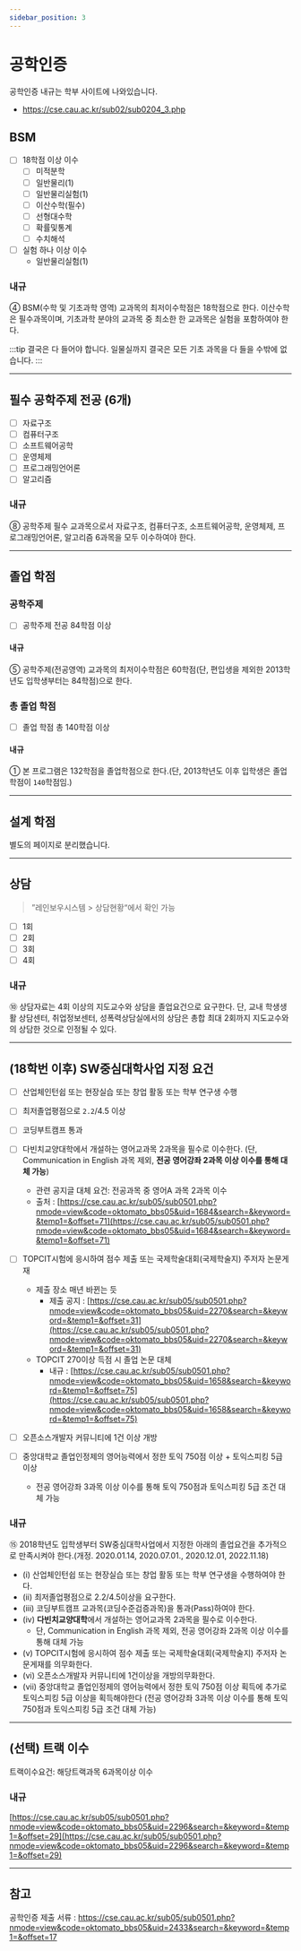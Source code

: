 ```yaml
---
sidebar_position: 3
---
```


# 공학인증

공학인증 내규는 학부 사이트에 나와있습니다.

- https://cse.cau.ac.kr/sub02/sub0204_3.php

## BSM

- [ ] 18학점 이상 이수
  - [ ] 미적분학
  - [ ] 일반물리(1)
  - [ ] 일반물리실험(1)
  - [ ] 이산수학(필수)
  - [ ] 선형대수학
  - [ ] 확률및통계
  - [ ] 수치해석
- [ ] 실험 하나 이상 이수
  - 일반물리실험(1)

### 내규

④ BSM(수학 및 기초과학 영역) 교과목의 최저이수학점은 18학점으로 한다.
이산수학은 필수과목이며, 기초과학 분야의 교과목 중 최소한 한 교과목은 실험을 포함하여야 한다.

:::tip 결국은 다 들어야 합니다.
일물실까지 결국은 모든 기초 과목을 다 들을 수밖에 없습니다.
:::

---

## 필수 공학주제 전공 (6개)

- [ ] 자료구조
- [ ] 컴퓨터구조
- [ ] 소프트웨어공학
- [ ] 운영체제
- [ ] 프로그래밍언어론
- [ ] 알고리즘

### 내규

⑧ 공학주제 필수 교과목으로서 자료구조, 컴퓨터구조, 소프트웨어공학, 운영체제, 프로그래밍언어론, 알고리즘 6과목을 모두 이수하여야 한다.

---

## 졸업 학점

### 공학주제

- [ ] 공학주제 전공 84학점 이상

#### 내규

⑤ 공학주제(전공영역) 교과목의 최저이수학점은 60학점(단, 편입생을 제외한 2013학년도 입학생부터는 84학점)으로 한다.

### 총 졸업 학점

- [ ] 졸업 학점 총 140학점 이상

#### 내규

① 본 프로그램은 132학점을 졸업학점으로 한다.(단, 2013학년도 이후 입학생은 졸업학점이 `140`학점임.)

---

## 설계 학점

별도의 페이지로 분리했습니다.

---

## 상담

> ”레인보우시스템 > 상담현황“에서 확인 가능

- [ ] 1회
- [ ] 2회
- [ ] 3회
- [ ] 4회

### 내규

⑩ 상담자료는 4회 이상의 지도교수와 상담을 졸업요건으로 요구한다. 단, 교내 학생생활 상담센터, 취업정보센터, 성폭력상담실에서의 상담은 총합 최대 2회까지 지도교수와의 상담한 것으로 인정될 수 있다.

---

## (18학번 이후) SW중심대학사업 지정 요건

- [ ] 산업체인턴쉽 또는 현장실습 또는 창업 활동 또는 학부 연구생 수행
- [ ] 최저졸업평점으로 `2.2`/4.5 이상
- [ ] 코딩부트캠프 통과
- [ ] 다빈치교양대학에서 개설하는 영어교과목 2과목을 필수로 이수한다. (단, Communication in English 과목 제외, **전공 영어강좌 2과목 이상 이수를 통해 대체 가능**)

  - 관련 공지글
    대체 요건: 전공과목 중 영어A 과목 2과목 이수
  - 출처 : [https://cse.cau.ac.kr/sub05/sub0501.php?nmode=view&code=oktomato_bbs05&uid=1684&search=&keyword=&temp1=&offset=71](https://cse.cau.ac.kr/sub05/sub0501.php?nmode=view&code=oktomato_bbs05&uid=1684&search=&keyword=&temp1=&offset=71)

- [ ] TOPCIT시험에 응시하여 점수 제출 또는 국제학술대회(국제학술지) 주저자 논문게재
  - 제출 장소 매년 바뀐는 듯
    - 제출 공지 :
      [https://cse.cau.ac.kr/sub05/sub0501.php?nmode=view&code=oktomato_bbs05&uid=2270&search=&keyword=&temp1=&offset=31](https://cse.cau.ac.kr/sub05/sub0501.php?nmode=view&code=oktomato_bbs05&uid=2270&search=&keyword=&temp1=&offset=31)
  - TOPCIT 270이상 득점 시 졸업 논문 대체
    - 내규 :
      [https://cse.cau.ac.kr/sub05/sub0501.php?nmode=view&code=oktomato_bbs05&uid=1658&search=&keyword=&temp1=&offset=75](https://cse.cau.ac.kr/sub05/sub0501.php?nmode=view&code=oktomato_bbs05&uid=1658&search=&keyword=&temp1=&offset=75)
- [ ] 오픈소스개발자 커뮤니티에 1건 이상 개방
- [ ] 중앙대학교 졸업인정제의 영어능력에서 정한 토익 750점 이상 + 토익스피킹 5급 이상
  - 전공 영어강좌 3과목 이상 이수를 통해 토익 750점과 토익스피킹 5급 조건 대체 가능

### 내규

⑮ 2018학년도 입학생부터 SW중심대학사업에서 지정한 아래의 졸업요건을 추가적으로 만족시켜야 한다.(개정. 2020.01.14, 2020.07.01., 2020.12.01, 2022.11.18)

- (i) 산업체인턴쉽 또는 현장실습 또는 창업 활동 또는 학부 연구생을 수행하여야 한다.
- (ii) 최저졸업평점으로 2.2/4.5이상을 요구한다.
- (iii) 코딩부트캠프 교과목(코딩수준검증과목)을 통과(Pass)하여야 한다.
- (iv) **다빈치교양대학**에서 개설하는 영어교과목 2과목을 필수로 이수한다.
  - 단, Communication in English 과목 제외, 전공 영어강좌 2과목 이상 이수를 통해 대체 가능
- (v) TOPCIT시험에 응시하여 점수 제출 또는 국제학술대회(국제학술지) 주저자 논문게재를 의무화한다.
- (vi) 오픈소스개발자 커뮤니티에 1건이상을 개방의무화한다.
- (vii) 중앙대학교 졸업인정제의 영어능력에서 정한 토익 750점 이상 획득에 추가로 토익스피킹 5급 이상을 획득해야한다 (전공 영어강좌 3과목 이상 이수를 통해 토익 750점과 토익스피킹 5급 조건 대체 가능)

---

## (선택) 트랙 이수

트랙이수요건: 해당트랙과목 6과목이상 이수

### 내규

[https://cse.cau.ac.kr/sub05/sub0501.php?nmode=view&code=oktomato_bbs05&uid=2296&search=&keyword=&temp1=&offset=29](https://cse.cau.ac.kr/sub05/sub0501.php?nmode=view&code=oktomato_bbs05&uid=2296&search=&keyword=&temp1=&offset=29)

---

## 참고

공학인증 제출 서류 : https://cse.cau.ac.kr/sub05/sub0501.php?nmode=view&code=oktomato_bbs05&uid=2433&search=&keyword=&temp1=&offset=17
